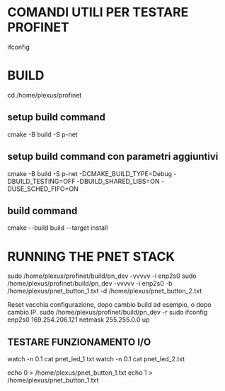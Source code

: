 # COMANDI UTILI PER TESTARE PROFINET

ifconfig

# BUILD
cd /home/plexus/profinet
## setup build command
cmake -B build -S p-net
## setup build command con parametri aggiuntivi
cmake -B build -S p-net -DCMAKE_BUILD_TYPE=Debug -DBUILD_TESTING=OFF -DBUILD_SHARED_LIBS=ON -DUSE_SCHED_FIFO=ON
## build command
cmake --build build --target install


# RUNNING THE PNET STACK
sudo /home/plexus/profinet/build/pn_dev -vvvvv -i enp2s0
sudo /home/plexus/profinet/build/pn_dev -vvvvv -i enp2s0 -b /home/plexus/pnet_button_1.txt -d /home/plexus/pnet_button_2.txt

Reset vecchia configurazione, dopo cambio build ad esempio, o dopo cambio IP.
sudo /home/plexus/profinet/build/pn_dev -r
sudo ifconfig enp2s0 169.254.206.121 netmask 255.255.0.0 up


## TESTARE FUNZIONAMENTO I/O
watch -n 0.1 cat pnet_led_1.txt
watch -n 0.1 cat pnet_led_2.txt

echo 0 > /home/plexus/pnet_button_1.txt
echo 1 > /home/plexus/pnet_button_1.txt
